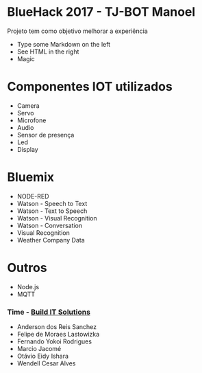 # BlueHack 2017 - TJ-BOT Manoel

Projeto tem como objetivo melhorar a experiência

  - Type some Markdown on the left
  - See HTML in the right
  - Magic

# Componentes IOT utilizados

  - Camera
  - Servo
  - Microfone
  - Audio
  - Sensor de presença
  - Led
  - Display

# Bluemix
- NODE-RED
- Watson - Speech to Text
- Watson - Text to Speech
- Watson - Visual Recognition
- Watson - Conversation
- Visual Recognition
- Weather Company Data
 
# Outros
- Node.js
- MQTT


### Time - [Build IT Solutions](http://www.buildit.com.br)

*  Anderson dos Reis Sanchez
*  Felipe de Moraes Lastowizka
*  Fernando Yokoi Rodrigues
*  Marcio Jacomé
*  Otávio Eidy Ishara
*  Wendell Cesar Alves
